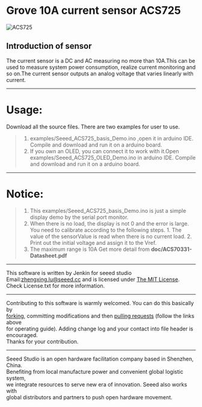 Grove 10A current sensor ACS725
=================================  

![ACS725](https://github.com/linux-downey/Grove_touch_sensor_MPR121/blob/master/MPR121_module.png)  


Introduction of sensor
----------------------------  
The current sensor is a DC and AC measuring no more than 10A.This can be used to measure system power consumption, realize current monitoring and so on.The current sensor outputs an analog voltage that varies linearly with current.

***
Usage:
==========  
Download all the source files. There are two examples for user to use.
>1. examples/Seeed_ACS725_basis_Demo.ino ,open it in arduino IDE. Compile and download and run it on a arduino board.
>2. If you own an OLED, you can connect it to work with it.Open examples/Seeed_ACS725_OLED_Demo.ino in arduino IDE. Compile and download and run it on a arduino board.

****
Notice:
=========
>1. This examples/Seeed_ACS725_basis_Demo.ino is just a simple display demo by the serial port monitor.
>2. When there is no load, the display is not 0 and the error is large. You need to calibrate according to the following steps.
    1. The value of the sensorValue is read when there is no current load.
    2. Print out the initial voltage and assign it to the Vref.
>3. The maximum range is 10A
    Get more detail from **doc/ACS70331-Datasheet.pdf** 



***
This software is written by Jenkin for seeed studio<br>
Email:zhengxing.lu@seeed.cc
and is licensed under [The MIT License](http://opensource.org/licenses/mit-license.php). Check License.txt for more information.<br>
****
Contributing to this software is warmly welcomed. You can do this basically by<br>
[forking](https://help.github.com/articles/fork-a-repo), committing modifications and then [pulling requests](https://help.github.com/articles/using-pull-requests) (follow the links above<br>
for operating guide). Adding change log and your contact into file header is encouraged.<br>
Thanks for your contribution.
****
Seeed Studio is an open hardware facilitation company based in Shenzhen, China. <br>
Benefiting from local manufacture power and convenient global logistic system, <br>
we integrate resources to serve new era of innovation. Seeed also works with <br>
global distributors and partners to push open hardware movement.<br>